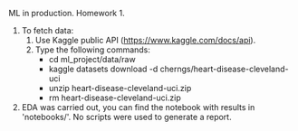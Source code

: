ML in production. Homework 1.

1. To fetch data:
   1. Use Kaggle public API (https://www.kaggle.com/docs/api). 
   2. Type the following commands:
      - cd ml_project/data/raw
      - kaggle datasets download -d cherngs/heart-disease-cleveland-uci
      - unzip heart-disease-cleveland-uci.zip 
      - rm heart-disease-cleveland-uci.zip 
2. EDA was carried out, you can find the notebook with results in 'notebooks/'. 
   No scripts were used to generate a report.